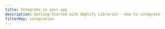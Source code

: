 ```yaml
---
title: Integrate in your app
description: Getting Started with Amplify Libraries - How to integrate Amplify into your app
filterKey: integration
---
```


<inline-fragment integration="ios" src="~/start/getting-started/fragments/ios/integrate.md"></inline-fragment>
<inline-fragment integration="android" src="~/start/getting-started/fragments/android/integrate.md"></inline-fragment>
